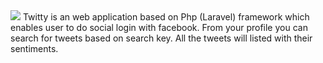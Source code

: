 <img src="https://indianrailway2016.files.wordpress.com/2019/08/twitty4.png">
Twitty is an web application based on Php (Laravel) framework which enables user to do social login with facebook. From your profile you can search for tweets based on search key. All the tweets will listed with their sentiments.
